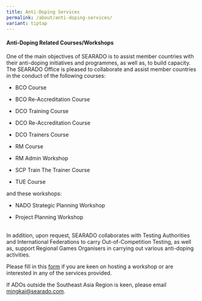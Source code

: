 ```yaml
---
title: Anti-Doping Services
permalink: /about/anti-doping-services/
variant: tiptap
---
```

<h4><strong>Anti-Doping Related Courses/Workshops</strong></h4>
<p>One of the main objectives of SEARADO is to assist member countries with
their anti-doping initiatives and programmes, as well as, to build capacity.
The SEARADO Office is pleased to collaborate and assist member countries
in the conduct of the following courses:</p>
<ul data-tight="true" class="tight">
<li>
<p>BCO Course</p>
</li>
<li>
<p>BCO Re-Accreditation Course</p>
</li>
<li>
<p>DCO Training Course</p>
</li>
<li>
<p>DCO Re-Accreditation Course</p>
</li>
<li>
<p>DCO Trainers Course</p>
</li>
<li>
<p>RM Course</p>
</li>
<li>
<p>RM Admin Workshop</p>
</li>
<li>
<p>SCP Train The Trainer Course</p>
</li>
<li>
<p>TUE Course</p>
</li>
</ul>
<p>and these workshops:</p>
<ul data-tight="true" class="tight">
<li>
<p>NADO Strategic Planning Workshop</p>
</li>
<li>
<p>Project Planning Workshop</p>
</li>
</ul>
<p>
<br>In addition, upon request, SEARADO collaborates with Testing Authorities
and International Federations to carry Out-of-Competition Testing, as well
as, support Regional Games Organisers in carrying out various anti-doping
activities.</p>
<p>Please fill in this <a href="https://forms.gle/zjGarbENCRqYbt5M8" rel="noopener noreferrer nofollow" target="_blank">form</a> if you are keen on hosting
a workshop or are interested in any of the services provided.</p>
<p>If ADOs outside the Southeast Asia Region is keen, please email <a href="mingkai@searado.com" rel="noopener nofollow" target="_blank">mingkai@searado.com</a>.</p>